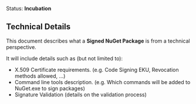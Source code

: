 Status: **Incubation**

## Technical Details

This document describes what a **Signed NuGet Package** is from a technical perspective.

It will include details such as (but not limited to):

- X.509 Certificate requirements. (e.g. Code Signing EKU, Revocation methods allowed, ...)
- Command line tools description. (e.g. Which commands will be added to NuGet.exe to sign packages)
- Signature Validation (details on the validation process)
